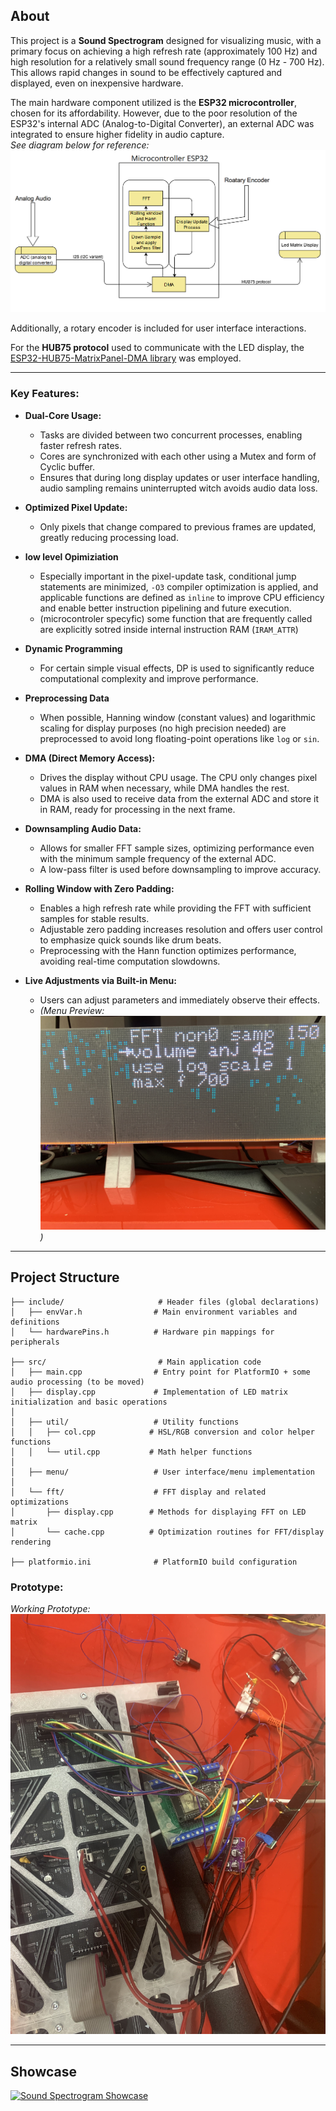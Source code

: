 ## About

This project is a **Sound Spectrogram** designed for visualizing music, with a primary focus on achieving a high refresh rate (approximately 100 Hz) and high resolution for a relatively small sound frequency range (0 Hz - 700 Hz). This allows rapid changes in sound to be effectively captured and displayed, even on inexpensive hardware.

The main hardware component utilized is the **ESP32 microcontroller**, chosen for its affordability. However, due to the poor resolution of the ESP32's internal ADC (Analog-to-Digital Converter), an external ADC was integrated to ensure higher fidelity in audio capture.  
*See diagram below for reference: ![Diagram](doc/diagram.png)*

Additionally, a rotary encoder is included for user interface interactions.

For the **HUB75 protocol** used to communicate with the LED display, the [ESP32-HUB75-MatrixPanel-DMA library](https://github.com/mrcodetastic/ESP32-HUB75-MatrixPanel-DMA) was employed.

---

### Key Features:

- **Dual-Core Usage:**  
  - Tasks are divided between two concurrent processes, enabling faster refresh rates.
  - Cores are synchronized with each other using a Mutex and form of Cyclic buffer.
  - Ensures that during long display updates or user interface handling, audio sampling remains uninterrupted witch avoids audio data loss.

- **Optimized Pixel Update:**  
  - Only pixels that change compared to previous frames are updated, greatly reducing processing load.

- **low level Opimiziation**
  - Especially important in the pixel-update task, conditional jump statements are minimized, `-O3` compiler optimization is applied, and applicable functions are defined as `inline` to improve CPU efficiency and enable better instruction pipelining and future execution.
  - (microcontroler specyfic) some function that are frequently called are explicitly sotred inside internal instruction RAM (`IRAM_ATTR`)

- **Dynamic Programming**
  - For certain simple visual effects, DP is used to significantly reduce computational complexity and improve performance.

- **Preprocessing Data**
  - When possible, Hanning window (constant values) and logarithmic scaling for display purposes (no high precision needed) are preprocessed to avoid long floating-point operations like `log` or `sin`.

- **DMA (Direct Memory Access):**  
  - Drives the display without CPU usage. The CPU only changes pixel values in RAM when necessary, while DMA handles the rest.  
  - DMA is also used to receive data from the external ADC and store it in RAM, ready for processing in the next frame.

- **Downsampling Audio Data:**  
  - Allows for smaller FFT sample sizes, optimizing performance even with the minimum sample frequency of the external ADC.  
  - A low-pass filter is used before downsampling to improve accuracy.

- **Rolling Window with Zero Padding:**  
  - Enables a high refresh rate while providing the FFT with sufficient samples for stable results.  
  - Adjustable zero padding increases resolution and offers user control to emphasize quick sounds like drum beats.  
  - Preprocessing with the Hann function optimizes performance, avoiding real-time computation slowdowns.

- **Live Adjustments via Built-in Menu:**  
  - Users can adjust parameters and immediately observe their effects.  
  - *(Menu Preview: ![Menu](doc/menu.JPG))*

---
## Project Structure
```
├── include/                     # Header files (global declarations)
│   ├── envVar.h                # Main environment variables and definitions
│   └── hardwarePins.h          # Hardware pin mappings for peripherals

├── src/                         # Main application code
│   ├── main.cpp                # Entry point for PlatformIO + some audio processing (to be moved)
│   ├── display.cpp             # Implementation of LED matrix initialization and basic operations
│
│   ├── util/                   # Utility functions
│   │   ├── col.cpp            # HSL/RGB conversion and color helper functions
│   │   └── util.cpp           # Math helper functions
│
│   ├── menu/                   # User interface/menu implementation
│
│   └── fft/                    # FFT display and related optimizations
│       ├── display.cpp        # Methods for displaying FFT on LED matrix
│       └── cache.cpp          # Optimization routines for FFT/display rendering

├── platformio.ini              # PlatformIO build configuration
```
### Prototype:

*Working Prototype: ![Prototype](doc/prototype.JPG)*

---

## Showcase

[![Sound Spectrogram Showcase](https://img.youtube.com/vi/mPfA6HythuQ/0.jpg)](https://youtu.be/mPfA6HythuQ "Watch the Showcase on YouTube")
